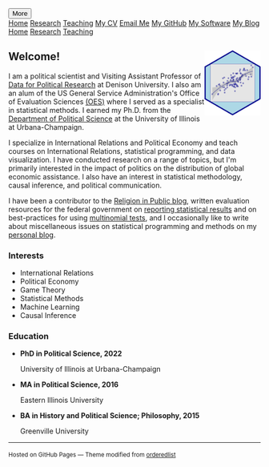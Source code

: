 

<!-- Load an icon library -->
<link rel="stylesheet" href="https://cdnjs.cloudflare.com/ajax/libs/font-awesome/4.7.0/css/font-awesome.min.css">

<div class="topnav">
  <div class="dropdown">
        <button class="dropbtn">
        <i class="fa fa-navicon"></i> More</button>
        <div class="dropdown-content">
            <a href="https://milesdwilliams15.github.io/"><i class="fa fa-fw fa-home"></i> Home</a>
            <a href="https://milesdwilliams15.github.io/research/"><i class="fa fa-fw fa-area-chart"></i> Research</a>
            <a href="https://milesdwilliams15.github.io/teaching/"><i class="fa fa-fw fa-mortar-board"></i> Teaching</a>
            <a href="https://docs.google.com/viewer?url=https://github.com/milesdwilliams15/job-market-materials/raw/main/cv.pdf"><i class="fa fa-fw fa-file"></i> My CV</a>
            <a href="{{ site.data.social-media.email.href }}{{ site.data.social-media.email.id }}"><i class="fa fa-fw fa-envelope"></i> Email Me</a>
            <a href="{{ site.github.owner_url }}"><i class="fa fa-fw fa-code-fork"></i> My GitHub</a>
            <a href = "https://milesdwilliams15.github.io/software/"><i class="fa fa-fw fa-gears"></i>My Software</a>
            <a href="https://milesdwilliams15.github.io/blog/"><i class="fa fa-fw fa-pencil"></i> My Blog</a>
        </div>
    </div>
  <a href="https://milesdwilliams15.github.io/"><i class="fa fa-fw fa-home"></i> Home</a>
  <a href="https://milesdwilliams15.github.io/research/"><i class="fa fa-fw fa-area-chart"></i> Research</a>
  <a href="https://milesdwilliams15.github.io/teaching/"><i class="fa fa-fw fa-mortar-board"></i> Teaching</a>
</div>

<p> </p>


## Welcome! <img src="logo.png" align="right" height="130" style = "border-radius:0px"/>
I am a political scientist and Visiting Assistant Professor of [Data for Political Research](https://denison.edu/academics/data-for-political-research) at Denison University. I also am an alum of the US General Service Administration's Office of Evaluation Sciences [(OES)](https://oes.gsa.gov/) where I served as a specialist in statistical methods. I earned my Ph.D. from the [Department of Political Science](https://pol.illinois.edu/) at the University of Illinois at Urbana-Champaign.

I specialize in International Relations and Political Economy and teach courses on International Relations, statistical programming, and data visualization. I have conducted research on a range of topics, but I'm primarily interested in the impact of politics on the distribution of global economic assistance. I also have an interest in statistical methodology, causal inference, and political communication.

I have been a contributor to the [Religion in Public blog](https://religioninpublic.blog/), written evaluation resources for the federal government on [reporting statistical results](https://oes.gsa.gov/assets/files/reporting-statistical-results.pdf) and on best-practices for using [multinomial tests](https://oes.gsa.gov/assets/files/Guidance-on-Using-Multinomial-Tests-for-Differences-in-Distribution.pdf), and I occasionally like to write about miscellaneous issues on statistical programming and methods on my [personal blog](https://milesdwilliams15.github.io/blog/).

<div class="col-md-5">
  <h3>Interests</h3>
    <ul class="ul-interests">
      <li>International Relations</li>
      <li>Political Economy</li>
      <li>Game Theory</li>
      <li>Statistical Methods</li>
      <li>Machine Learning</li>
      <li>Causal Inference</li>
    </ul>
  </div>
  
<div class="col-md-7">
  <h3>Education</h3>
    <ul class="ul-edu fa-ul">
      <li><i class="fa fa-fw fa-graduation-cap"></i><strong> PhD in Political Science, 2022</strong>
        <div class="description">
          <p class="institution">University of Illinois at Urbana-Champaign</p>
        </div>
      </li>
      <li><i class="fa fa-fw fa-graduation-cap"></i><strong> MA in Political Science, 2016</strong>
        <div class="description">
          <p class="institution">Eastern Illinois University</p>
        </div>
      </li>
      <li><i class="fa fa-fw fa-graduation-cap"></i><strong> BA in History and Political Science; Philosophy, 2015</strong>
        <div class="description">
          <p class="institution">Greenville University</p>
        </div>
      </li>
    </ul>
  </div>

---

<p><small>Hosted on GitHub Pages &mdash; Theme modified from <a href="https://github.com/orderedlist">orderedlist</a></small></p>

